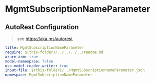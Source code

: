 # MgmtSubscriptionNameParameter

## AutoRest Configuration

> see https://aka.ms/autorest

``` yaml
title: MgmtSubscriptionNameParameter
require: $(this-folder)/../../../../readme.md
azure-arm: true
model-namespace: false
use-model-reader-writer: true
input-file: $(this-folder)/../MgmtSubscriptionNameParameter.json
namespace: MgmtSubscriptionNameParameter
```

